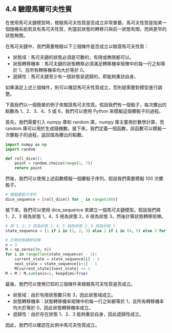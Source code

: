 ## 4.4 驗證馬爾可夫性質

在使用馬可夫鏈模型時，檢驗馬可夫性質是否成立非常重要。馬可夫性質是指某一個隨機系統若具有馬可夫性質，則當前狀態的轉移只與前一狀態有關，而與更早的狀態無關。

在馬可夫鏈中，我們需要檢驗以下三個條件是否成立以驗證馬可夫性質：

- 狀態域：馬可夫鏈的狀態必須是可數的，有限或無限都可以。
- 狀態轉移機率：馬可夫鏈的狀態轉移必須滿足轉移機率矩陣中的每一行之和等於 1，且所有轉移機率均大於等於 0。
- 遞歸性：馬可夫鏈至少有一個狀態是遞歸的，即能夠重訪自身。

如果滿足上述三個條件，則可以確認馬可夫性質成立，否則就需要對模型進行調整。

下面我們以一個簡單的例子來驗證馬可夫性質。假設我們有一個骰子，每次擲出的點數為 1、2、3、4、5 或 6，我們可以使用 Python 來模擬這個擲骰子的過程。

首先，我們需要引入 numpy 庫和 random 庫，numpy 庫主要用於數學計算，而 random 庫可以用於生成隨機數。接下來，我們定義一個函數，該函數可以模擬一次擲骰子的過程，返回值為擲出的點數。

```python
import numpy as np
import random

def roll_dice():
    point = random.choice(range(1, 7))
    return point
```

然後，我們可以使用上述函數模擬一個擲骰子序列，假設我們需要模擬 100 次擲骰子。

```python
# 模擬擲骰子序列
dice_sequence = [roll_dice() for _ in range(100)]
```

接下來，我們可以使用 dice_sequence 來建立一個馬可夫鏈模型。假設我們將 1、2、3 視為狀態 1，4、5 視為狀態 2，6 視為狀態 3，然後計算狀態轉移矩陣。

```python
# 將 1、2、3 視為狀態 1，4、5 視為狀態 2，6 視為狀態 3
state_sequence = [1 if i in (1, 2, 3) else 2 if i in (4, 5) else 3 for i in dice_sequence]

# 計算狀態轉移矩陣
n = 3
M = np.zeros((n, n))
for i in range(len(state_sequence) - 1):
    current_state = state_sequence[i] - 1
    next_state = state_sequence[i+1] - 1
    M[current_state][next_state] += 1
M = M / M.sum(axis=1, keepdims=True)
```

最後，我們可以使用已知的三個條件來檢驗馬可夫性質是否成立。

- 狀態域：由於有限狀態數只有 3，因此狀態域成立。
- 狀態轉移機率：狀態轉移機率矩陣中的每一行之和都等於 1，且所有轉移機率均大於等於 0，因此狀態轉移機率成立。
- 遞歸性：由於存在狀態 1、2、3 能夠重訪自身，因此遞歸性成立。

因此，我們可以確認在此例中馬可夫性質成立。